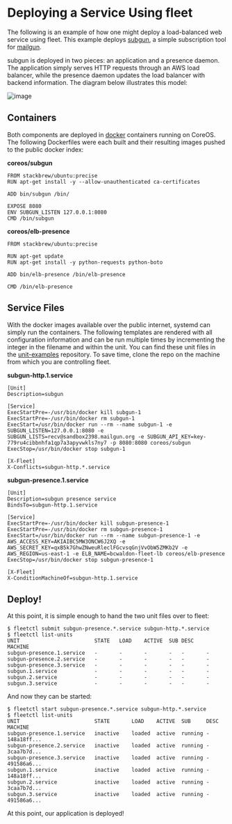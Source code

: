 # Deploying a Service Using fleet

The following is an example of how one might deploy a load-balanced web service using fleet. 
This example deploys [subgun](https://github.com/coreos/subgun), a simple subscription tool for [mailgun](https://mailgun.com/). 

subgun is deployed in two pieces: an application and a presence daemon. The application simply serves HTTP requests through an AWS load balancer, while the presence daemon updates the load balancer with backend information. The diagram below illustrates this model:

![image](subgun.png)

## Containers

Both components are deployed in [docker](https://www.docker.io/) containers running on CoreOS. The following Dockerfiles were each built and their resulting images pushed to the public docker index:

**coreos/subgun**

```
FROM stackbrew/ubuntu:precise
RUN apt-get install -y --allow-unauthenticated ca-certificates

ADD bin/subgun /bin/

EXPOSE 8080
ENV SUBGUN_LISTEN 127.0.0.1:8080
CMD /bin/subgun
```

**coreos/elb-presence**

```
FROM stackbrew/ubuntu:precise

RUN apt-get update
RUN apt-get install -y python-requests python-boto

ADD bin/elb-presence /bin/elb-presence

CMD /bin/elb-presence
```

## Service Files

With the docker images available over the public internet, systemd can simply run the containers. The following templates are rendered with all configuration information and can be run multiple times by incrementing the integer in the filename and within the unit. You can find these unit files in the [unit-examples](https://github.com/coreos/unit-examples/tree/master/blog-fleet-intro) repository. To save time, clone the repo on the machine from which you are controlling fleet.

**subgun-http.1.service**

```
[Unit]
Description=subgun

[Service]
ExecStartPre=-/usr/bin/docker kill subgun-1
ExecStartPre=-/usr/bin/docker rm subgun-1
ExecStart=/usr/bin/docker run --rm --name subgun-1 -e SUBGUN_LISTEN=127.0.0.1:8080 -e SUBGUN_LISTS=recv@sandbox2398.mailgun.org -e SUBGUN_API_KEY=key-779ru4cibbnhfa1qp7a3apyvwkls7ny7 -p 8080:8080 coreos/subgun
ExecStop=/usr/bin/docker stop subgun-1

[X-Fleet]
X-Conflicts=subgun-http.*.service
```

**subgun-presence.1.service**

```
[Unit]
Description=subgun presence service
BindsTo=subgun-http.1.service

[Service]
ExecStartPre=-/usr/bin/docker kill subgun-presence-1
ExecStartPre=-/usr/bin/docker rm subgun-presence-1
ExecStart=/usr/bin/docker run --rm --name subgun-presence-1 -e AWS_ACCESS_KEY=AKIAIBC5MW3ONCW6J2XQ -e AWS_SECRET_KEY=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 -e AWS_REGION=us-east-1 -e ELB_NAME=bcwaldon-fleet-lb coreos/elb-presence
ExecStop=/usr/bin/docker stop subgun-presence-1

[X-Fleet]
X-ConditionMachineOf=subgun-http.1.service
```

## Deploy!


At this point, it is simple enough to hand the two unit files over to fleet:

```
$ fleetctl submit subgun-presence.*.service subgun-http.*.service
$ fleetctl list-units
UNIT						STATE	LOAD	ACTIVE	SUB	DESC	MACHINE
subgun-presence.1.service	-		-		-		-	-		-
subgun-presence.2.service	-		-		-		-	-		-
subgun-presence.3.service	-		-		-		-	-		-
subgun.1.service			-		-		-		-	-		-
subgun.2.service			-		-		-		-	-		-
subgun.3.service			-		-		-		-	-		-
```

And now they can be started:

```
$ fleetctl start subgun-presence.*.service subgun-http.*.service
$ fleetctl list-units
UNIT						STATE		LOAD	ACTIVE	SUB		DESC	MACHINE
subgun-presence.1.service	inactive	loaded	active	running	-		148a18ff...
subgun-presence.2.service	inactive	loaded	active	running	-		3caa7b7d...
subgun-presence.3.service	inactive	loaded	active	running	-		491586a6...
subgun.1.service			inactive	loaded	active	running	-		148a18ff...
subgun.2.service			inactive	loaded	active	running	-		3caa7b7d...
subgun.3.service			inactive	loaded	active	running	-		491586a6...
```

At this point, our application is deployed!
